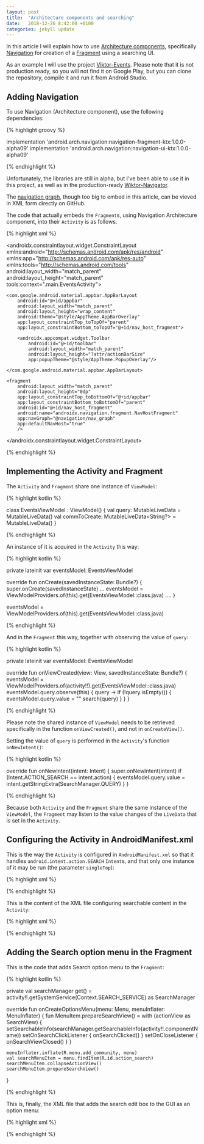 ```yaml
---
layout: post
title:  "Architecture components and searching"
date:   2018-12-26 8:42:00 +0100
categories: jekyll update
---
```

In this article I will explain how to use [Architecture components][architecture-components], specifically [Navigation][navigation] for creation of a [Fragment][fragment] using a searching UI.

As an example I will use the project [Viktor-Events][events]. Please note that it is not production ready, so you will not find it on Google Play, but you can clone the repository, compile it and run it from Android Studio.

## Adding Navigation

To use Navigation (Architecture component), use the following dependencies:

{% highlight groovy %}

implementation 'android.arch.navigation:navigation-fragment-ktx:1.0.0-alpha09'
implementation 'android.arch.navigation:navigation-ui-ktx:1.0.0-alpha09'

{% endhighlight %}

Unfortunately, the libraries are still in alpha, but I've been able to use it in this project, as well as in the production-ready [Wiktor-Navigator][navigator].

The [navigation graph][navigation-graph], though too big to embed in this article, can be vieved in XML form directly on GitHub.

The code that actually embeds the `Fragment`s, using Navigation Architecture component, into their `Activity` is as follows.

{% highlight xml %}
<?xml version="1.0" encoding="utf-8"?>
<androidx.constraintlayout.widget.ConstraintLayout
    xmlns:android="http://schemas.android.com/apk/res/android"
    xmlns:app="http://schemas.android.com/apk/res-auto"
    xmlns:tools="http://schemas.android.com/tools"
    android:layout_width="match_parent"
    android:layout_height="match_parent"
    tools:context=".main.EventsActivity">

    <com.google.android.material.appbar.AppBarLayout
        android:id="@+id/appbar"
        android:layout_width="match_parent"
        android:layout_height="wrap_content"
        android:theme="@style/AppTheme.AppBarOverlay"
        app:layout_constraintTop_toTopOf="parent"
        app:layout_constraintBottom_toTopOf="@+id/nav_host_fragment">

        <androidx.appcompat.widget.Toolbar
            android:id="@+id/toolbar"
            android:layout_width="match_parent"
            android:layout_height="?attr/actionBarSize"
            app:popupTheme="@style/AppTheme.PopupOverlay"/>

    </com.google.android.material.appbar.AppBarLayout>

    <fragment
        android:layout_width="match_parent"
        android:layout_height="0dp"
        app:layout_constraintTop_toBottomOf="@+id/appbar"
        app:layout_constraintBottom_toBottomOf="parent"
        android:id="@+id/nav_host_fragment"
        android:name="androidx.navigation.fragment.NavHostFragment"
        app:navGraph="@navigation/nav_graph"
        app:defaultNavHost="true"
        />

</androidx.constraintlayout.widget.ConstraintLayout>

{% endhighlight %}

## Implementing the Activity and Fragment

The `Activity` and `Fragment` share one instance of `ViewModel`:

{% highlight kotlin %}

class EventsViewModel : ViewModel() {
    val query: MutableLiveData<String> = MutableLiveData()
    val commToCreate: MutableLiveData<String?> = MutableLiveData()
}

{% endhighlight %}

An instance of it is acquired in the `Activity` this way:

{% highlight kotlin %}

private lateinit var eventsModel: EventsViewModel

override fun onCreate(savedInstanceState: Bundle?) {
    super.onCreate(savedInstanceState)
    ...
    eventsModel = ViewModelProviders.of(this).get(EventsViewModel::class.java)
    ....
}

eventsModel = ViewModelProviders.of(this).get(EventsViewModel::class.java)

{% endhighlight %}

And in the `Fragment` this way, together with observing the value of `query`:

{% highlight kotlin %}

private lateinit var eventsModel: EventsViewModel

override fun onViewCreated(view: View, savedInstanceState: Bundle?) {
    eventsModel = ViewModelProviders.of(activity!!).get(EventsViewModel::class.java)
    eventsModel.query.observe(this) { query ->
        if (!query.isEmpty()) {
            eventsModel.query.value = ""
            search(query)
        }
    }
}

{% endhighlight %}

Please note the shared instance of `ViewModel` needs to be retrieved specifically in the function `onViewCreated()`, and not in `onCreateView()`.

Setting the value of `query` is performed in the `Activity`'s function `onNewIntent()`:

{% highlight kotlin %}

override fun onNewIntent(intent: Intent) {
    super.onNewIntent(intent)
    if (Intent.ACTION_SEARCH == intent.action) {
        eventsModel.query.value = intent.getStringExtra(SearchManager.QUERY)
    }
}

{% endhighlight %}

Because both `Activity` and the `Fragment` share the same instance of the `ViewModel`, the `Fragment` may listen to the value changes of the `LiveData` that is set in the `Activity`.

## Configuring the Activity in AndroidManifest.xml

This is the way the `Activity` is configured in `AndroidManifest.xml` so that it handles `android.intent.action.SEARCH` `Intent`s, and that only one instance of it may be run (the parameter `singleTop`):

{% highlight xml %}

<activity
        android:name=".main.EventsActivity"
        android:label="@string/app_name"
        android:launchMode="singleTop"
        android:theme="@style/AppTheme.NoActionBar">
        <intent-filter>
            <action android:name="android.intent.action.MAIN"/>
            <category android:name="android.intent.category.LAUNCHER"/>
        </intent-filter>
        <intent-filter>
            <action android:name="android.intent.action.SEARCH" />
        </intent-filter>
        <meta-data android:name="android.app.searchable"
                   android:resource="@xml/searchable_community"/>
</activity>

{% endhighlight %}

This is the content of the XML file configuring searchable content in the `Activity`:

{% highlight xml %}

<?xml version="1.0" encoding="utf-8"?>
<searchable xmlns:android="http://schemas.android.com/apk/res/android"
            android:label="@string/searchable_add_community"
            android:hint="@string/searchable_add_community_hint">
</searchable>

{% endhighlight %}

## Adding the Search option menu in the Fragment

This is the code that adds Search option menu to the `Fragment`:

{% highlight kotlin %}

private val searchManager get() =
        activity!!.getSystemService(Context.SEARCH_SERVICE) as SearchManager

override fun onCreateOptionsMenu(menu: Menu, menuInflater: MenuInflater) {
    fun MenuItem.prepareSearchView() = with (actionView as SearchView) {
        setSearchableInfo(searchManager.getSearchableInfo(activity!!.componentName))
        setOnSearchClickListener { onSearchClicked() }
        setOnCloseListener { onSearchViewClosed() }
    }
        
    menuInflater.inflate(R.menu.add_community, menu)
    val searchMenuItem = menu.findItem(R.id.action_search)
    searchMenuItem.collapseActionView()
    searchMenuItem.prepareSearchView()
}

{% endhighlight %}

This is, finally, the XML file that adds the search edit box to the GUI as an option menu:

{% highlight xml %}

<?xml version="1.0" encoding="utf-8"?>
<menu xmlns:android="http://schemas.android.com/apk/res/android"
      xmlns:app="http://schemas.android.com/apk/res-auto">
    <item
        android:id="@+id/action_search"
        android:orderInCategory="100"
        android:icon="@drawable/ic_search_white_24dp"
        android:title="@string/action_search"
        app:showAsAction="always"
        app:actionViewClass="androidx.appcompat.widget.SearchView"/>
</menu>


{% endhighlight %}

[architecture-components]: https://developer.android.com/topic/libraries/architecture/
[navigation]: https://developer.android.com/topic/libraries/architecture/navigation.html
[fragment]: https://developer.android.com/reference/kotlin/androidx/fragment/app/Fragment
[events]: https://github.com/syrop/Victor-Events
[navigator]: https://github.com/syrop/Wiktor-Navigator
[navigation-graph]: https://github.com/syrop/Victor-Events/blob/master/events/src/main/res/navigation/nav_graph.xml
